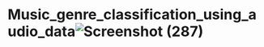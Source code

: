 # Music_genre_classification_using_audio_data![Screenshot (287)](https://github.com/YugantGotmare/Music_genre_classification_using_audio_data/assets/101650315/d5b96543-4967-4090-8c66-7ea98a9b66cb)
